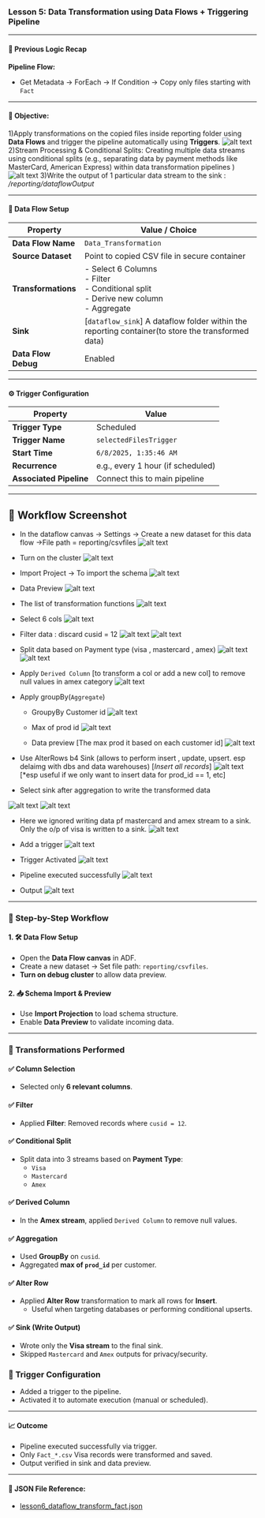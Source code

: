 ### Lesson 5: Data Transformation using Data Flows + Triggering Pipeline

---

#### 🔁 Previous Logic Recap
**Pipeline Flow:**
- Get Metadata → ForEach → If Condition → Copy only files starting with `Fact`

---

#### 🧠 Objective:
1)Apply transformations on the copied files inside reporting folder using **Data Flows** and trigger the pipeline automatically using **Triggers**.
![alt text](image-58.png)
2)Stream Processing & Conditional Splits: Creating multiple data streams using conditional splits (e.g., separating data by payment methods like MasterCard, American Express) within data transformation pipelines )
![alt text](image-63.png)
3)Write the output of 1 particular data stream to the sink : */reporting/dataflowOutput*

---

#### 🔧 Data Flow Setup

| Property                 | Value / Choice                                 |
|--------------------------|------------------------------------------------|
| **Data Flow Name**       | `Data_Transformation`                      |
| **Source Dataset**       | Point to copied CSV file in secure container   |
| **Transformations**      | - Select 6 Columns<br> - Filter<br> - Conditional split <br> - Derive new column <br> - Aggregate| 
| **Sink**                 | [`dataflow_sink`] A dataflow folder within the reporting container(to store the transformed data) |
| **Data Flow Debug**      | Enabled                                        |

---

#### ⚙️ Trigger Configuration

| Property             | Value                              |
|----------------------|-------------------------------------|
| **Trigger Type**     | Scheduled                           |
| **Trigger Name**     | `selectedFilesTrigger`            |
| **Start Time**       | `6/8/2025, 1:35:46 AM`               |
| **Recurrence**       | e.g., every 1 hour (if scheduled)   |
| **Associated Pipeline** | Connect this to main pipeline     |

---

## 🔁 Workflow Screenshot

- In the dataflow canvas -> Settings -> Create a new dataset for this data flow ->File path = reporting/csvfiles
![alt text](image-44.png)

- Turn on the cluster
![alt text](image-45.png)

- Import Project -> To import the schema
![alt text](image-46.png)

- Data Preview
![alt text](image-47.png)

- The list of transformation functions
![alt text](image-48.png)

- Select 6 cols
![alt text](image-49.png)

- Filter data : discard cusid = 12
![alt text](image-50.png)
![alt text](image-51.png)

- Split data based on  Payment type (visa , mastercard , amex)
![alt text](image-52.png)
![alt text](image-53.png)

- Apply `Derived Column` [to transform a col or add a new col] to remove null values in amex category
![alt text](image-54.png)

- Apply groupBy(`Aggregate`)
 
    - GroupyBy Customer id
    ![alt text](image-55.png)

    - Max of prod id
    ![alt text](image-56.png)

    - Data preview [The max prod it based on each customer id]
    ![alt text](image-57.png)

 - Use AlterRows b4 Sink (allows to perform insert , update, upsert. esp delaimg with dbs and data warehouses)
 [*Insert all records*]
 ![alt text](image-61.png)
 [*esp useful if we only want to insert data for prod_id == 1, etc]

- Select sink after aggregation to write the transformed data

![alt text](image-59.png)
![alt text](image-60.png)

- Here we ignored writing data pf mastercard and amex stream to a sink. Only the o/p of visa is written to a sink.
![alt text](image-62.png)

- Add a trigger
![alt text](image-65.png)

- Trigger Activated
![alt text](image-66.png)

- Pipeline executed successfully
![alt text](image-67.png)

- Output
![alt text](image-68.png)
---  

### 📌 Step-by-Step Workflow

#### 1. 🛠️ Data Flow Setup
- Open the **Data Flow canvas** in ADF.
- Create a new dataset → Set file path: `reporting/csvfiles`.
- **Turn on debug cluster** to allow data preview.

#### 2. 📥 Schema Import & Preview
- Use **Import Projection** to load schema structure.
- Enable **Data Preview** to validate incoming data.

---

### 🔄 Transformations Performed

#### ✅ Column Selection
- Selected only **6 relevant columns**.

#### ✅ Filter
- Applied **Filter**: Removed records where `cusid = 12`.

#### ✅ Conditional Split
- Split data into 3 streams based on **Payment Type**:
  - `Visa`
  - `Mastercard`
  - `Amex`

#### ✅ Derived Column
- In the **Amex stream**, applied `Derived Column` to remove null values.

#### ✅ Aggregation
- Used **GroupBy** on `cusid`.
- Aggregated **max of `prod_id`** per customer.

#### ✅ Alter Row
- Applied **Alter Row** transformation to mark all rows for **Insert**.
  - Useful when targeting databases or performing conditional upserts.

#### ✅ Sink (Write Output)
- Wrote only the **Visa stream** to the final sink.
- Skipped `Mastercard` and `Amex` outputs for privacy/security.

### 🔔 Trigger Configuration

- Added a trigger to the pipeline.
- Activated it to automate execution (manual or scheduled).

---


#### 📈 Outcome
- Pipeline executed successfully via trigger.
- Only `Fact_*.csv` Visa records were transformed and saved.
- Output verified in sink and data preview.

---

#### 📂 JSON File Reference:
- [lesson6_dataflow_transform_fact.json](./lesson6_dataflow_transform_fact.json)


